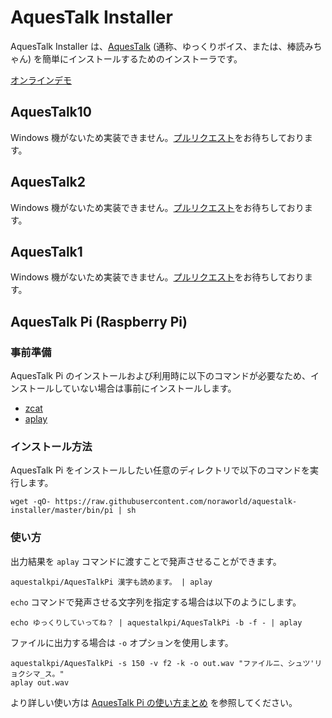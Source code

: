 # AquesTalk Installer
AquesTalk Installer は、[AquesTalk](https://www.a-quest.com/products/index.html) (通称、ゆっくりボイス、または、棒読みちゃん) を簡単にインストールするためのインストーラです。

[オンラインデモ](https://www.a-quest.com/demo/index.html)

## AquesTalk10
Windows 機がないため実装できません。[プルリクエスト](https://github.com/noraworld/aquestalk-installer/pulls)をお待ちしております。

## AquesTalk2
Windows 機がないため実装できません。[プルリクエスト](https://github.com/noraworld/aquestalk-installer/pulls)をお待ちしております。

## AquesTalk1
Windows 機がないため実装できません。[プルリクエスト](https://github.com/noraworld/aquestalk-installer/pulls)をお待ちしております。

## AquesTalk Pi (Raspberry Pi)
### 事前準備
AquesTalk Pi のインストールおよび利用時に以下のコマンドが必要なため、インストールしていない場合は事前にインストールします。

* [zcat](https://command-not-found.com/zcat)
* [aplay](https://command-not-found.com/aplay)

### インストール方法
AquesTalk Pi をインストールしたい任意のディレクトリで以下のコマンドを実行します。

```shell
wget -qO- https://raw.githubusercontent.com/noraworld/aquestalk-installer/master/bin/pi | sh
```

### 使い方
出力結果を `aplay` コマンドに渡すことで発声させることができます。

```shell
aquestalkpi/AquesTalkPi 漢字も読めます。 | aplay
```

`echo` コマンドで発声させる文字列を指定する場合は以下のようにします。

```shell
echo ゆっくりしていってね？ | aquestalkpi/AquesTalkPi -b -f - | aplay
```

ファイルに出力する場合は `-o` オプションを使用します。

```shell
aquestalkpi/AquesTalkPi -s 150 -v f2 -k -o out.wav "ファイルニ、シュツ'リョクシマ_ス。"
aplay out.wav
```

より詳しい使い方は [AquesTalk Pi の使い方まとめ](http://blog-yama.a-quest.com/?eid=970157) を参照してください。
